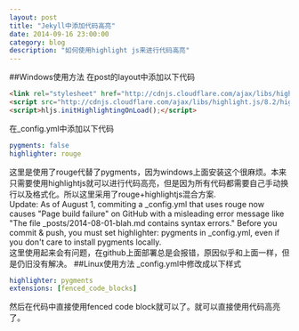 ```yaml
---
layout: post   
title: "Jekyll中添加代码高亮"    
date: 2014-09-16 23:00:00    
category: blog    
description: "如何使用highlight js来进行代码高亮"
---
```

##Windows使用方法
在post的layout中添加以下代码    

``` html
<link rel="stylesheet" href="http://cdnjs.cloudflare.com/ajax/libs/highlight.js/8.2/styles/default.min.css">
<script src="http://cdnjs.cloudflare.com/ajax/libs/highlight.js/8.2/highlight.min.js"></script>
<script>hljs.initHighlightingOnLoad();</script>
```

在_config.yml中添加以下代码    

``` yaml
pygments: false
highlighter: rouge
```

这里是使用了rouge代替了pygments，因为windows上面安装这个很麻烦。本来只需要使用highlightjs就可以进行代码高亮，但是因为所有代码都需要自己手动换行以及格式化。所以这里采用了rouge+highlightjs混合方案.    
Update: As of August 1, commiting a _config.yml that uses rouge now causes "Page build failure" on GitHub with a misleading error message like "The file _posts/2014-08-01-blah.md contains syntax errors." Before you commit & push, you must set highlighter: pygments in _config.yml, even if you don't care to install pygments locally.    
这里使用起来会有问题，在github上面部署总是会报错，原因似乎和上面一样，但是仍旧没有解决。
##Linux使用方法
_config.yml中修改成以下样式    

``` yaml
highlighter: pygments
extensions: [fenced_code_blocks]
```
然后在代码中直接使用fenced code block就可以了。就可以直接使用代码高亮了。


